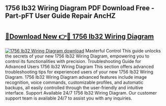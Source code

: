 ## 1756 Ib32 Wiring Diagram PDF Download Free - Part-pFT User Guide Repair AncHZ

# <h2><a href="http://dfig1d.blite.top/?on=1756+Ib32+Wiring+Diagram">🔗Download New 👉🔴 1756 Ib32 Wiring Diagram</a></h2>

[![1756 Ib32 Wiring Diagram download](https://i.imgur.com/lujVjoI.png)](http://dfig1d.blite.top/?on=1756+Ib32+Wiring+Diagram)
Masterful Control This guide unlocks the secrets of your new 1756 Ib32 Wiring Diagram, empowering you to control its functionalities with precision. Troubleshooting Guide for Advanced Users 1756 Ib32 Wiring Diagram This section offers advanced troubleshooting tips for experienced users of your new 1756 Ib32 Wiring Diagram. 1756 Ib32 Wiring Diagram advanced features include image recognition, voice commands, customizable profiles, and automatic backups, all easily controlled through the user-friendly and intuitive interface. Support Available 24/7 1756 Ib32 Wiring Diagram. Our customer support team is available 24/7 to assist you with any inquiries.
